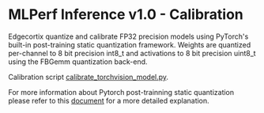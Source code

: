 # MLPerf Inference v1.0 - Calibration

Edgecortix quantize and calibrate FP32 precision models using PyTorch's built-in post-training static quantization framework.
Weights are quantized per-channel to 8 bit precision int8_t and activations to 8 bit precision uint8_t using the FBGemm quantization back-end.

Calibration script [calibrate_torchvision_model.py](calibrate_torchvision_model.py).

For more information about Pytorch post-trainning static quantization please refer to this [document](https://pytorch.org/blog/introduction-to-quantization-on-pytorch/#post-training-static-quantization) for a more detailed explanation.
